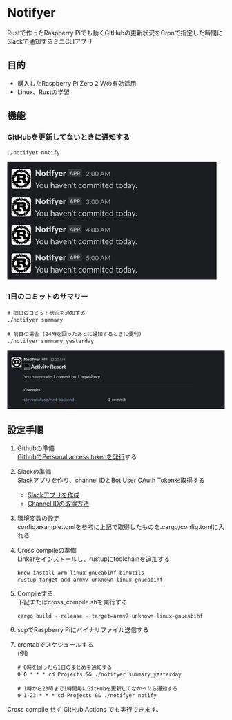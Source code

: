 # Notifyer

Rustで作ったRaspberry Piでも動くGitHubの更新状況をCronで指定した時間にSlackで通知するミニCLIアプリ

## 目的

- 購入したRaspberry Pi Zero 2 Wの有効活用
- Linux、Rustの学習

## 機能

### GitHubを更新してないときに通知する

```shell
./notifyer notify
```

![Notifyer](readme_images/notifyer.png)

### 1日のコミットのサマリー

```shell
# 同日のコミット状況を通知する
./notifyer summary

# 前日の場合 (24時を回ったあとに通知するときに便利)
./notifyer summary_yesterday
```

![Summary](readme_images/summary.png)

## 設定手順

1. Githubの準備  
[GithubでPersonal access tokenを発行](https://github.com/settings/tokens)する

1. Slackの準備  
Slackアプリを作り、channel IDとBot User OAuth Tokenを取得する
    - [Slackアプリを作成](https://api.slack.com/apps)
    - [Channel IDの取得方法](https://api.slack.com/messaging/sending)

1. 環境変数の設定  
config.example.tomlを参考に上記で取得したものを.cargo/config.tomlに入れる

1. Cross compileの準備  
Linkerをインストールし、rustupにtoolchainを追加する

    ```shell
    brew install arm-linux-gnueabihf-binutils
    rustup target add armv7-unknown-linux-gnueabihf
    ```

1. Compileする  
下記またはcross_compile.shを実行する

    ```shell
    cargo build --release --target=armv7-unknown-linux-gnueabihf
    ```

1. scpでRaspberry Piにバイナリファイル送信する
1. crontabでスケジュールする  
    (例)

    ```shell
    # 0時を回ったら1日のまとめを通知する
    0 0 * * * cd Projects && ./notifyer summary_yesterday

    # 1時から23時まで1時間毎にGitHubを更新してなかったら通知する
    0 1-23 * * * cd Projects && ./notifyer notify
    ```

Cross compile せず GitHub Actions でも実行できます。
